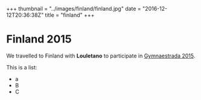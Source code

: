+++
thumbnail = "../images/finland/finland.jpg"
date = "2016-12-12T20:36:38Z"
title = "finland"
+++

# Finland 2015

We travelled to Finland with **Louletano** to participate in [Gymnaestrada 2015](http:\\www.google.com).

This is a list:
  * a
  * B
  * C